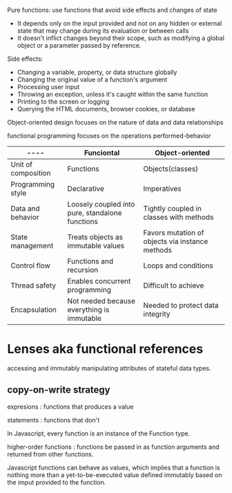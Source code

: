 Pure functions: use functions that avoid side effects and changes of state
 * It depends only on the input provided and not on any hidden or external state that may change during its evaluation or between calls
 * It doesn't inflict changes beyond their scope, such as modifying a global object or a parameter passed by reference.
 
 
 Side effects:
  - Changing a variable, property, or data structure globally
  - Changing the original value of a function's argument
  - Processing user input
  - Throwing an exception, unless it's caught within the same function
  - Printing to the screen or logging
  - Querying the HTML documents, browser cookies, or database
 


Object-oriented design focuses on the nature of data and data relationships

functional programming focuses on the operations performed-behavior


|----|Funciontal|Object-oriented|
|-----|-----|-----|
|Unit of composition|Functions | Objects(classes) |
|Programming style|Declarative | Imperatives |
|Data and behavior|Loosely coupled into pure, standalone functions | Tightly coupled in classes with methods|
|State management|Treats objects as immutable values | Favors mutation of objects via instance methods |
|Control flow |Functions and recursion | Loops and conditions |
|Thread safety|Enables concurrent programming | Difficult to achieve |
|Encapsulation |Not needed because everything is immutable |Needed to protect data integrity |
 

# Lenses aka functional references

accessing  and immutably manipulating attributes of stateful data types.

## copy-on-write strategy

expresions : functions that produces a value 

statements : functions that don't

In Javascript, every function is an instance of the Function type.

higher-order functions : functions be passed in as function arguments and returned from other functions. 

Javascript functions can behave as values, which implies that a function is nothing more than a yet-to-be-executed value defined
immutably based on the imput provided to the function.




 
